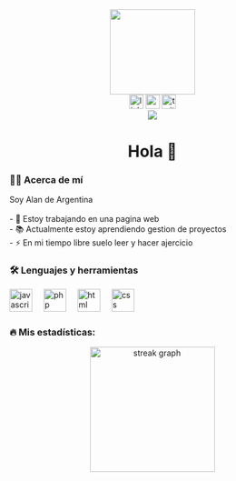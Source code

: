 <div align="center"> <img height="150" src="[https://camo.githubusercontent.com/62da68eb62b1e5f175f7d1f0191dd89a653d7908feb22d37d4a0ab07365d6791/68747470733a2f2f6d656469612e67697068792e636f6d2f6d656469612f4d3967624264396e6244724f5475314d71782f67697068792e676966](https://avatars.githubusercontent.com/u/176447136?s=400&u=11fc16725fe799493892a6a9dce36699b3c18a2b&v=4)" /> </div>
<div align="center"> <img src="https://img.shields.io/static/v1?message=LinkedIn&logo=linkedin&label=&color=0077B5&logoColor=white&labelColor=&style=for-the-badge" height="25" alt="linkedin logo" /> <img src="https://img.shields.io/static/v1?message=Youtube&logo=youtube&label=&color=FF0000&logoColor=white&labelColor=&style=for-the-badge" height="25" alt="youtube logo" /> <img src="https://img.shields.io/static/v1?message=Twitter&logo=twitter&label=&color=1DA1F2&logoColor=white&labelColor=&style=for-the-badge" height="25" alt="twitter logo" /> </div>
<div align="center"> <img src="https://visitor-badge.laobi.icu/badge?page_id=Rothezee.esp32_project" /> </div>
<h1 align="center">Hola 👋</h1>
<h3 align="left">👩‍💻 Acerca de mí</h3>
<p align="left">Soy Alan de Argentina<br><br>- 🔭 Estoy trabajando en una pagina web<br>- 📚 Actualmente estoy aprendiendo gestion de proyectos<br>- ⚡ En mi tiempo libre suelo leer y hacer ajercicio</p>
<h3 align="left">🛠 Lenguajes y herramientas</h3>
<div align="left"> <img src="https://cdn.jsdelivr.net/gh/devicons/devicon/icons/javascript/javascript-original.svg" height="40" alt="javascript logo" /> <img width="12" /> <img src="https://cdn.jsdelivr.net/gh/devicons/devicon/icons/php/php-original.svg" height="40" alt="php logo" /> <img width="12" /> <img src="https://cdn.jsdelivr.net/gh/devicons/devicon/icons/html5/html5-original.svg" height="40" alt="html logo" /> <img width="12" /> <img src="https://cdn.jsdelivr.net/gh/devicons/devicon/icons/css3/css3-original.svg" height="40" alt="css logo" /> </div>
<h3 align="left">🔥 Mis estadísticas:</h3>
<div align="center"> <img src="https://streak-stats.demolab.com?user=Rothezee&locale=en&mode=daily&theme=dark&hide_border=false&border_radius=5&order=3" height="220" alt="streak graph" /> </div>
